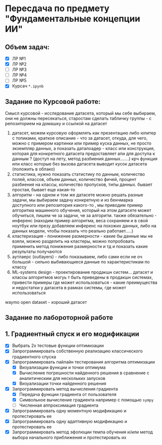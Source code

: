 # Пересдача по предмету "Фундаментальные концепции ИИ"

## Объем задач:
- [X] ЛР №1
- [X] ЛР №2
- [ ] ЛР №3
- [ ] ЛР №4
- [ ] ЛР №5
- [X] Курсач `*.ipynb`

## Задание по Курсовой работе: 
Смысл курсовой - исследование датасета, который мы себе выбираем, они не должны пересекаться, старостам сделать табличку группы - с репозиторием на домашку и ссылкой на датасет
1. датасет, можем курсовую оформлять как презентацию либо юпитер с топиками, краткое описание - что за датасет, откуда, для чего, можно с примером картинки или пример куска данных, не просто экземпляр данных, а показать даталоадер - класс или конструкция, которая для конкретного датасета предоставляет апи для доступа к данным ? (доступ на лету, метод разбиения данных.......) крч функция или класс которые без вызова датасета выводит кусок датасета (положить в облако)
2. статистика, нужно показать статистику по данным, количество полей, классов, объем данных, количество фичей, процент разбиения на классы, количество пропусков, типы данных. бывает простая, бывает еще какая-то 
3. алгоритм - на одном и том же датасете можно решать разные задачи, мы выбираем задачу конкретную и из бенчмарка доступного или репозитория какого-то , мы приводим пример алгоритма машинного обучения, который на этом датасете может обучиться, пишем че за задачи, че за алгоритм. также обязательно - инференс (находим пример алгоритма, веса сохраняем и в свой ноутбук или презу добавляем инференс на похожих данных, либо на данных модели, чтобы показать что реально работает.....)
4. кластеризация - понижение размерности - какие бы данные мы не взяли, можно разделить на кластеры, можно попробовать применить метод понижения размерности и тд и показать какие результаты получаются
5. аутлаерс (outlayers) - либо показываем, либо сами если не оч большой - сильно выбивающиеся данные по характеристикам по классу
6. ML-systems design - проектирование продакшн систем... датасет и классы алгоритмов могуь т быть приведены в продакшн системах, привести примеры где может использоваться - какие преимущества и недостатки у датасета в рамках системы, где может использоваться 

waymo open dataset - хороший датасет

## Задание по лабороторной работе

## 1. Градиентный спуск и его модификации

- [X] Выбрать 2x тестовые функции оптимизации
- [X] Запрограммировать собственную реализацию классического градиентного спуска
- [X] Запрограммировать пайлайн тестирования алгоритма оптимизации
  - [X] Визуализации функции и точки оптимума
  - [X] Вычисление погрешности найденного решения в сравнение с аналитическим для нескольких запусков
  - [X] Визуализации точки найденного решения
- [X] Запрограммировать метод вычисления градиента
  - [X] Передача функции градиента от пользователя
  - [X] Символьное вычисление градиента например с помощью `sympy`
  - [ ] Численная аппроксимация градиента
- [X] Запрограммировать одну моментную модификацию и протестировать ее
- [X] Запрограммировать одну адаптивную модификацию и протестировать ее
- [X] Запрограммировать метод эфолюции темпа обучения и/или метод выбора начального приближения и протестировать их
